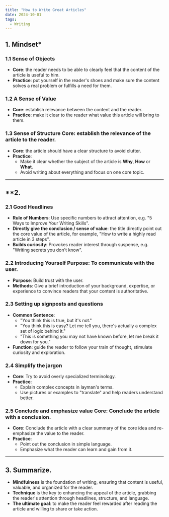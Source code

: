 ```yaml
--- 
title: "How to Write Great Articles" 
date: 2024-10-01 
tags:
  - Writing
---
```


## **1. Mindset***

### **1.1 Sense of Objects**

- **Core**: the reader needs to be able to clearly feel that the content of the article is useful to him.
- **Practice**: put yourself in the reader's shoes and make sure the content solves a real problem or fulfills a need for them.

### **1.2 A Sense of Value**

- **Core**: establish relevance between the content and the reader.
- **Practice**: make it clear to the reader what value this article will bring to them.

### **1.3 Sense of Structure** **Core**: establish the relevance of the article to the reader.

- **Core**: the article should have a clear structure to avoid clutter.
- **Practice**:
  - Make it clear whether the subject of the article is **Why**, **How** or **What**.
  - Avoid writing about everything and focus on one core topic.

---

## **2.

### **2.1 Good Headlines**

- **Rule of Numbers**: Use specific numbers to attract attention, e.g. "5 Ways to Improve Your Writing Skills".
- **Directly give the conclusion / sense of value**: the title directly point out the core value of the article, for example, "How to write a highly read article in 3 steps".
- **Builds curiosity**: Provokes reader interest through suspense, e.g. "Writing secrets you don't know".

### **2.2 Introducing Yourself** **Purpose**: To communicate with the user.

- **Purpose**: Build trust with the user.
- **Methods**: Give a brief introduction of your background, expertise, or experience to convince readers that your content is authoritative.

### **2.3 Setting up signposts and questions**

- **Common Sentence**:
  - "You think this is true, but it's not."
  - "You think this is easy? Let me tell you, there's actually a complex set of logic behind it."
  - "This is something you may not have known before, let me break it down for you."
- **Function**: guide the reader to follow your train of thought, stimulate curiosity and exploration.

### **2.4 Simplify the jargon**

- **Core**: Try to avoid overly specialized terminology.
- **Practice**:
  - Explain complex concepts in layman's terms.
  - Use pictures or examples to "translate" and help readers understand better.

### **2.5 Conclude and emphasize value** **Core**: Conclude the article with a conclusion.

- **Core**: Conclude the article with a clear summary of the core idea and re-emphasize the value to the reader.
- **Practice**:
  - Point out the conclusion in simple language.
  - Emphasize what the reader can learn and gain from it.

---

## **3. Summarize**.

- **Mindfulness** is the foundation of writing, ensuring that content is useful, valuable, and organized for the reader.
- **Technique** is the key to enhancing the appeal of the article, grabbing the reader's attention through headlines, structure, and language.
- **The ultimate goal**: to make the reader feel rewarded after reading the article and willing to share or take action.
